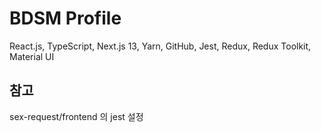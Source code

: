 # BDSM Profile

React.js, TypeScript, Next.js 13, Yarn, GitHub, Jest, Redux, Redux Toolkit, Material UI

## 참고

sex-request/frontend 의 jest 설정
